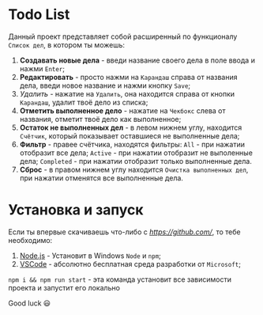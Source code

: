 # Todo List
Данный проект представляет собой расширенный по функционалу `Список дел`, в котором ты можешь:
1. **Создавать новые дела** - введи название своего дела в поле ввода и нажми `Enter`;
2. **Редактировать** - просто нажми на `Карандаш` справа от названия дела, введи новое название и нажми кнопку `Save`;
3. *Удалить* - нажатие на `Удалить`, она находится справа от кнопки `Карандаш`, удалит твоё дело из списка;
4. **Отметить выполненное дело** - нажатие на `Чекбокс` слева от названия, отметит твоё дело как выполненное;
5. **Остаток не выполненных дел** - в левом нижнем углу, находится `Счётчик`, который показывает оставшиеся не выполненные дела;
6. **Фильтр** - правее счётчика, находятся фильтры: `All` - при нажатии отобразит все дела; `Active` - при нажатии отобразит не выполенные дела; `Completed` - при нажатии отобразит только выполненные дела.
7. **Сброс** - в правом нижнем углу находится `Очистка выполненных дел`, при нажатии отменятся все выполненные дела.

# Установка и запуск

Если ты впервые скачиваешь что-либо с *https://github.com/*, то тебе необходимо:
1. [Node.js](https://nodejs.org/en) - Установит в Windows `Node` и `npm`;
2. [VSCode](https://code.visualstudio.com/) - абсолютно бесплатная среда разработки от `Microsoft`;

`npm i && npm run start` - эта команда установит все зависимости проекта и запустит его локально

Good luck :smiley:
